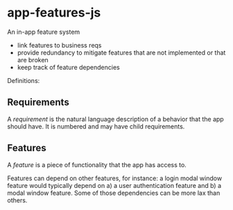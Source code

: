 # app-features-js

An in-app feature system

- link features to business reqs
- provide redundancy to mitigate features that are not implemented or that are broken
- keep track of feature dependencies

Definitions: 

## Requirements

A *requirement* is the natural language description of a behavior that the app should have. 
It is numbered and may have child requirements. 

## Features

A *feature* is a piece of functionality that the app has access to. 

Features can depend on other features, for instance: a login modal window feature would typically depend on a) a user authentication feature and b) a modal window feature. Some of those dependencies can be more lax than others. 



